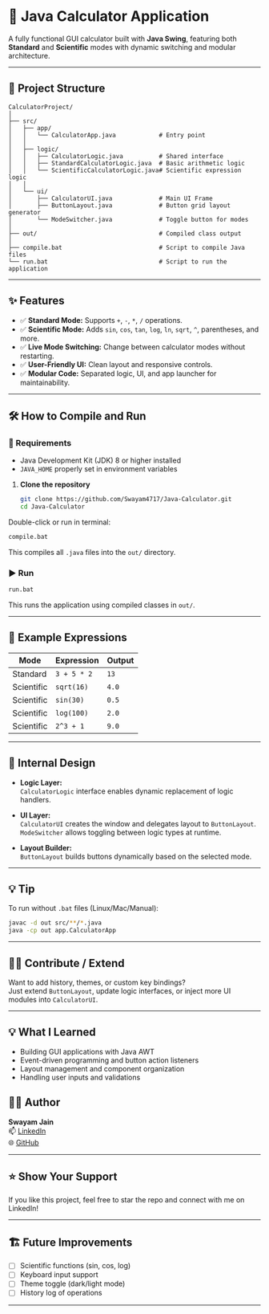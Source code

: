 # 🧮 Java Calculator Application

A fully functional GUI calculator built with **Java Swing**, featuring both **Standard** and **Scientific** modes with dynamic switching and modular architecture.

---

## 📁 Project Structure

```
CalculatorProject/
│
├── src/
│   ├── app/
│   │   └── CalculatorApp.java            # Entry point
│   │
│   ├── logic/
│   │   ├── CalculatorLogic.java          # Shared interface
│   │   ├── StandardCalculatorLogic.java  # Basic arithmetic logic
│   │   └── ScientificCalculatorLogic.java# Scientific expression logic
│   │
│   └── ui/
│       ├── CalculatorUI.java             # Main UI Frame
│       ├── ButtonLayout.java             # Button grid layout generator
│       └── ModeSwitcher.java             # Toggle button for modes
│
├── out/                                  # Compiled class output
│
├── compile.bat                           # Script to compile Java files
└── run.bat                               # Script to run the application
```

---

## ✨ Features

- ✅ **Standard Mode:** Supports `+`, `-`, `*`, `/` operations.
- ✅ **Scientific Mode:** Adds `sin`, `cos`, `tan`, `log`, `ln`, `sqrt`, `^`, parentheses, and more.
- ✅ **Live Mode Switching:** Change between calculator modes without restarting.
- ✅ **User-Friendly UI:** Clean layout and responsive controls.
- ✅ **Modular Code:** Separated logic, UI, and app launcher for maintainability.

---

## 🛠 How to Compile and Run

### 📌 Requirements

- Java Development Kit (JDK) 8 or higher installed
- `JAVA_HOME` properly set in environment variables

1. **Clone the repository**
   ```bash
   git clone https://github.com/Swayam4717/Java-Calculator.git
   cd Java-Calculator
   ```

Double-click or run in terminal:

```bash
compile.bat
```

This compiles all `.java` files into the `out/` directory.

### ▶ Run

```bash
run.bat
```

This runs the application using compiled classes in `out/`.

---

## 🧪 Example Expressions

| Mode       | Expression            | Output  |
|------------|------------------------|---------|
| Standard   | `3 + 5 * 2`            | `13`    |
| Scientific | `sqrt(16)`             | `4.0`   |
| Scientific | `sin(30)`              | `0.5`   |
| Scientific | `log(100)`             | `2.0`   |
| Scientific | `2^3 + 1`              | `9.0`   |

---

## 🧠 Internal Design

- **Logic Layer:**  
  `CalculatorLogic` interface enables dynamic replacement of logic handlers.

- **UI Layer:**  
  `CalculatorUI` creates the window and delegates layout to `ButtonLayout`.  
  `ModeSwitcher` allows toggling between logic types at runtime.

- **Layout Builder:**  
  `ButtonLayout` builds buttons dynamically based on the selected mode.

---

## 💡 Tip

To run without `.bat` files (Linux/Mac/Manual):

```bash
javac -d out src/**/*.java
java -cp out app.CalculatorApp
```

---

## 👨‍💻 Contribute / Extend

Want to add history, themes, or custom key bindings?  
Just extend `ButtonLayout`, update logic interfaces, or inject more UI modules into `CalculatorUI`.

---

## 💡 What I Learned

- Building GUI applications with Java AWT
- Event-driven programming and button action listeners
- Layout management and component organization
- Handling user inputs and validations

## 👨‍💻 Author

**Swayam Jain**  
📫 [LinkedIn](https://www.linkedin.com/in/swayamjain06/)  
🌐 [GitHub](https://github.com/Swayam4717)

---

## ⭐️ Show Your Support

If you like this project, feel free to star the repo and connect with me on LinkedIn!

---

## 🏗️ Future Improvements

- [ ] Scientific functions (sin, cos, log)
- [ ] Keyboard input support
- [ ] Theme toggle (dark/light mode)
- [ ] History log of operations

---
